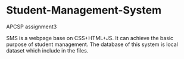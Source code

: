 # Student-Management-System
APCSP assignment3 

SMS is a webpage base on CSS+HTML+JS. It can achieve the basic purpose of student management. The database of this system is local dataset which include in the files.
